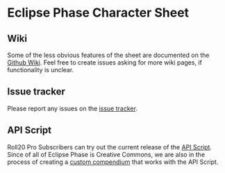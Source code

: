 # Eclipse Phase Character Sheet

## Wiki 
Some of the less obvious features of the sheet are documented on the [Github Wiki](https://github.com/Bathtor/EPSheet/wiki).
Feel free to create issues asking for more wiki pages, if functionality is unclear.

## Issue tracker
Please report any issues on the [issue tracker](https://github.com/Bathtor/EPSheet/issues).

## API Script
Roll20 Pro Subscribers can try out the current release of the [API Script](https://github.com/Bathtor/EPSheet/releases/tag/script-v1.0.3).
Since of all of Eclipse Phase is Creative Commons, we are also in the process of creating a [custom compendium](https://github.com/Bathtor/EPCompendium) that works with the API Script.
